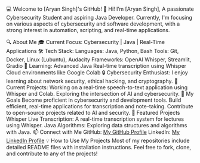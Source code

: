 💻 Welcome to [Aryan Singh]'s GitHub! 👋
Hi! I’m [Aryan Singh], 
A passionate Cybersecurity Student and aspiring Java Developer. Currently, I'm focusing on various aspects of cybersecurity and software development, with a strong interest in automation, scripting, and real-time applications.

🔍 About Me
🎓 Current Focus: Cybersecurity | Java | Real-Time Applications
🛠️ Tech Stack:
Languages: Java, Python, Bash
Tools: Git, Docker, Linux (Lubuntu), Audacity
Frameworks: OpenAI Whisper, Streamlit, Gradio
🌱 Learning:
Advanced Java
Real-time transcription using Whisper
Cloud environments like Google Colab
🔒 Cybersecurity Enthusiast: I enjoy learning about network security, ethical hacking, and cryptography.
🤖 Current Projects:
Working on a real-time speech-to-text application using Whisper and Colab.
Exploring the intersection of AI and cybersecurity.
🌟 My Goals
Become proficient in cybersecurity and development tools.
Build efficient, real-time applications for transcription and note-taking.
Contribute to open-source projects related to AI and security.
📂 Featured Projects
Whisper Live Transcription: A real-time transcription system for lectures using Whisper.
Java Algorithms: Exploring data structures and algorithms with Java.
📫 Connect with Me
GitHub: [My GitHub Profile](https://github.com/aryansingh32)
LinkedIn: [My LinkedIn Profile](https://www.linkedin.com/in/aryan-singh-24278632a/)
💡 How to Use My Projects
Most of my repositories include detailed README files with installation instructions. Feel free to fork, clone, and contribute to any of the projects!
<!---
aryansingh32/aryansingh32 is a ✨ special ✨ repository because its `README.md` (this file) appears on your GitHub profile.
You can click the Preview link to take a look at your changes.
--->
